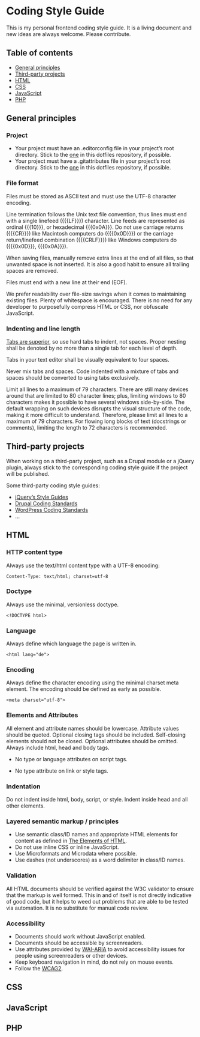 # Coding Style Guide

This is my personal frontend coding style guide. It is a living document
and new ideas are always welcome. Please contribute.

## Table of contents

 * [General principles](#general-principles)
 * [Third-party projects](#3rdparty)
 * [HTML](#html)
 * [CSS](#css)
 * [JavaScript](#javascript)
 * [PHP](#php)

<a name="general-principles"></a>
## General principles

### Project

 * Your project must have an .editorconfig file in your project’s root
   directory. Stick to the [one](https://github.com/Dreamseer/dotfiles/blob/master/.editorconfig)
   in this dotfiles repository, if possible.
 * Your project must have a .gitattributes file in your project’s root
   directory. Stick to the [one](https://github.com/Dreamseer/dotfiles/blob/master/.gitattributes)
   in this dotfiles repository, if possible.

### File format

Files must be stored as ASCII text and must use the UTF-8 character
encoding.

Line termination follows the Unix text file convention, thus lines must
end with a single linefeed ({{{LF}}}) character. Line feeds are
represented as ordinal {{{10}}}, or hexadecimal {{{0x0A}}}. Do not use
carriage returns ({{{CR}}}) like Macintosh computers do ({{{0x0D}}}) or
the carriage return/linefeed combination ({{{CRLF}}}) like Windows
computers do ({{{0x0D}}}, {{{0x0A}}}).

When saving files, manually remove extra lines at the end of all files,
so that unwanted space is not inserted. It is also a good habit to
ensure all trailing spaces are removed.

Files must end with a new line at their end (EOF).

We prefer readability over file-size savings when it comes to
maintaining existing files. Plenty of whitespace is encouraged. There is
no need for any developer to purposefully compress HTML or CSS, nor
obfuscate JavaScript.

### Indenting and line length

[Tabs are superior](http://lea.verou.me/2012/01/why-tabs-are-clearly-superior/),
so use hard tabs to indent, not spaces. Proper nesting shall be
denoted by no more than a single tab for each level of depth.

Tabs in your text editor shall be visually equivalent to four spaces.

Never mix tabs and spaces. Code indented with a mixture of tabs and
spaces should be converted to using tabs exclusively.

Limit all lines to a maximum of 79 characters. There are still many
devices around that are limited to 80 character lines; plus, limiting
windows to 80 characters makes it possible to have several windows
side-by-side. The default wrapping on such devices disrupts the visual
structure of the code, making it more difficult to understand.
Therefore, please limit all lines to a maximum of 79 characters. For
flowing long blocks of text (docstrings or comments), limiting the
length to 72 characters is recommended.

<a name="3rdparty"></a>
## Third-party projects

When working on a third-party project, such as a Drupal module or a
jQuery plugin, always stick to the corresponding coding style guide if
the project will be published.

Some third-party coding style guides:

 * [jQuery’s Style Guides](http://contribute.jquery.org/style-guide/)
 * [Drupal Coding Standards](http://drupal.org/coding-standards)
 * [WordPress Coding Standards](http://make.wordpress.org/core/handbook/coding-standards/)
 * …

<a name="html"></a>
## HTML

### HTTP content type

Always use the text/html content type with a UTF-8 encoding:

	Content-Type: text/html; charset=utf-8

### Doctype

Always use the minimal, versionless doctype.

	<!DOCTYPE html>

### Language

Always define which language the page is written in.

	<html lang="de">

### Encoding

Always define the character encoding using the minimal charset meta
element. The encoding should be defined as early as possible.

	<meta charset="utf-8">

### Elements and Attributes

All element and attribute names should be lowercase. Attribute values
should be quoted. Optional closing tags should be included. Self-closing
elements should not be closed. Optional attributes should be omitted.
Always include html, head and body tags.

 * No type or language attributes on script tags.
 * No type attribute on link or style tags.

	<script src="…"><script>
	<script></script>
	<link rel="stylesheet" href="…">
	<style></style>

### Indentation

Do not indent inside html, body, script, or style. Indent inside head
and all other elements.

### Layered semantic markup / principles

 * Use semantic class/ID names and appropriate HTML elements for
   content as defined in
   [The Elements of HTML](http://developers.whatwg.org/semantics.html#semantics).
 * Do not use inline CSS or inline JavaScript.
 * Use Microformats and Microdata where possible.
 * Use dashes (not underscores) as a word delimiter in class/ID names.

### Validation

All HTML documents should be verified against the W3C validator to
ensure that the markup is well formed. This in and of itself is not
directly indicative of good code, but it helps to weed out problems that
are able to be tested via automation. It is no substitute for manual
code review.

### Accessibility

 * Documents should work without JavaScript enabled.
 * Documents should be accessible by screenreaders.
 * Use attributes provided by [WAI-ARIA](http://www.w3.org/TR/wai-aria/)
   to avoid accessibility issues for people using screenreaders or other
   devices.
 * Keep keyboard navigation in mind, do not rely on mouse events.
 * Follow the [WCAG2](http://www.w3.org/TR/WCAG20/#guidelines).

<a name="css"></a>
## CSS

<a name="javascript"></a>
## JavaScript

<a name="php"></a>
## PHP
